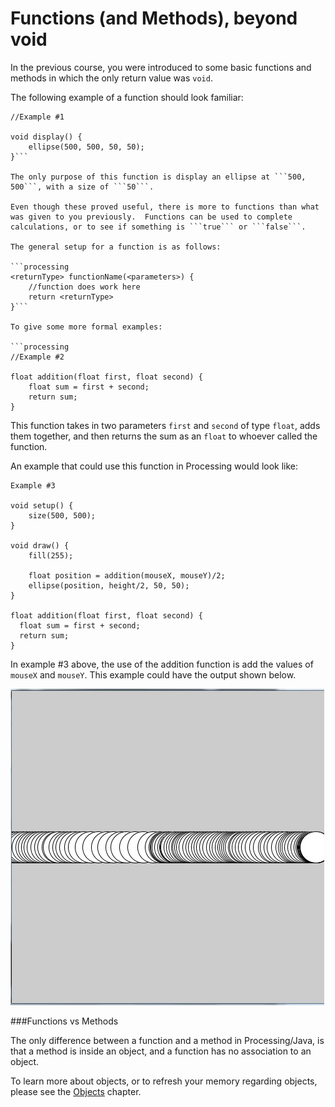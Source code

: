 # Functions (and Methods), beyond void

In the previous course, you were introduced to some basic functions and methods in which the only return value was ``void``.

The following example of a function should look familiar:
```processing
//Example #1

void display() {
    ellipse(500, 500, 50, 50);
}```

The only purpose of this function is display an ellipse at ```500, 500```, with a size of ```50```.

Even though these proved useful, there is more to functions than what was given to you previously.  Functions can be used to complete calculations, or to see if something is ```true``` or ```false```.

The general setup for a function is as follows:

```processing
<returnType> functionName(<parameters>) {
    //function does work here
    return <returnType>
}```

To give some more formal examples:

```processing
//Example #2

float addition(float first, float second) {
    float sum = first + second;
    return sum;
}
```

This function takes in two parameters ```first``` and ```second``` of type ```float```, adds them together, and then returns the sum as an ```float``` to whoever called the function.

An example that could use this function in Processing would look like:

```processing
Example #3

void setup() {
    size(500, 500);
}
    
void draw() {
    fill(255);
    
    float position = addition(mouseX, mouseY)/2;
    ellipse(position, height/2, 50, 50);
}

float addition(float first, float second) {
  float sum = first + second;
  return sum;
}
```
In example #3 above, the use of the addition function is add the values of ```mouseX``` and ```mouseY```.  This example could have the output shown below.

![Alt text](./img/functions_additions_example.jpg "Example 3 - sample output")



###Functions vs Methods

The only difference between a function and a method in Processing/Java, is that a method is inside an object, and a function has no association to an object.

To learn more about objects, or to refresh your memory regarding objects, please see the [Objects](./objects.md) chapter.